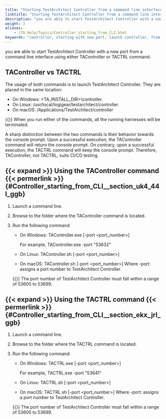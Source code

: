 ```yaml
--- 
title: "Starting TestArchitect Controller from a command line interface"
linktitle: "Starting TestArchitect Controller from a command line interface"
description: "you are able to start TestArchitect Controller with a new port from a command line interface using either TAController or TACTRL command."
weight: 3
aliases: 
    - /TA_Help/Topics/Controller_starting_from_CLI.html
keywords: "controller, starting with new port, launch controller, from command line interface"
---
```


you are able to start TestArchitect Controller with a new port from a command line interface using either TAController or TACTRL command.

## TAController vs TACTRL

The usage of both commands is to launch TestArchitect Controller. They are placed in the same location:

-   On Windows: <TA\_INSTALL\_DIR\>\\controller.
-   On Linux: /usr/local/logigear/testarchitect/controller.
-   On macOS: /Applications/TestArchitect/controller

{{<warning>}} When you run either of the commands, all the running harnesses will be terminated.

A sharp distinction between the two commands is their behavior towards the console prompt. Upon a successful execution, the TAController command will return the console prompt. On contrary, upon a successful execution, the TACTRL command will keep the console prompt. Therefore, TAController, not TACTRL, suits CI/CD testing.

## {{< expand >}} Using the TAController command {{< permerlink >}} {#Controller_starting_from_CLI__section_uk4_44l_ggb} 

1.  Launch a command line.
2.  Browse to the folder where the TAController command is located.
3.  Run the following command:

    -   On Windows: TAController.exe \[-port <port\_number\>\]

        For example, TAController.exe -port "53632"

    -   On Linux: TAController.sh \[-port <port\_number\>\]
    -   On macOS: TAController.sh \[-port <port\_number\>\]
    Where -port: assigns a port number to TestArchitect Controller.

    {{<remember>}} The port number of TestArchitect Controller must fall within a range of 53600 to 53699.


## {{< expand >}} Using the TACTRL command {{< permerlink >}} {#Controller_starting_from_CLI__section_ekx_jrl_ggb} 

1.  Launch a command line.
2.  Browse to the folder where the TACTRL command is located.
3.  Run the following command:

    -   On Windows: TACTRL.exe \[-port <port\_number\>\]

        For example, TACTRL.exe -port "53641"

    -   On Linux: TACTRL.sh \[-port <port\_number\>\]
    -   On macOS: TACTRL.sh \[-port <port\_number\>\]
    Where -port: assigns a port number to TestArchitect Controller.

    {{<remember>}} The port number of TestArchitect Controller must fall within a range of 53600 to 53699.





